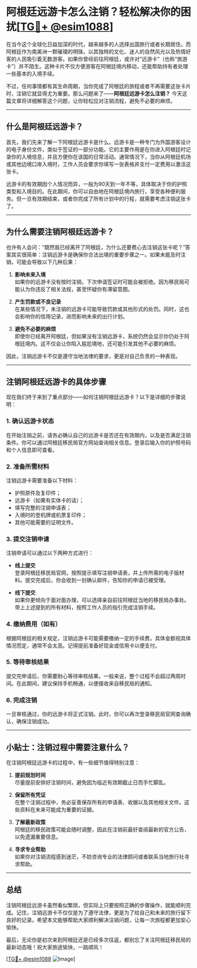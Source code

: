 # 阿根廷远游卡怎么注销？轻松解决你的困扰[[TG💪+ @esim1088](https://t.me/s/esim1088)]

在当今这个全球化日益加深的时代，越来越多的人选择出国旅行或者长期居住。而阿根廷作为南美洲一颗璀璨的明珠，以其独特的文化、迷人的自然风光以及热情好客的人民吸引着无数游客。如果你曾经前往阿根廷，或许对“远游卡”（也称“旅游卡”）并不陌生。这种卡片不仅方便游客在阿根廷境内移动，还能帮助持有者处理一些基本的入境手续。

不过，任何事情都有其生命周期，当你完成了阿根廷的旅程或者不再需要这张卡片时，注销它就显得尤为重要。那么问题来了——**阿根廷远游卡怎么注销？** 今天这篇文章将详细解答这个问题，让你轻松应对注销流程，避免不必要的麻烦。

---

## 什么是阿根廷远游卡？

首先，我们先来了解一下阿根廷远游卡是什么。远游卡是一种专门为外国游客设计的电子身份文件，类似于签证的一部分功能。它的主要作用是在你进入阿根廷时记录你的入境信息，并且方便你在该国的日常活动。通常情况下，当你从阿根廷机场或其他边境口岸入境时，工作人员会要求你填写一张表格并支付一定费用以激活这张卡。

远游卡的有效期因个人情况而异，一般为90天到一年不等，具体取决于你的护照类型和入境目的。在此期间，你可以自由地在阿根廷境内旅行，享受各种便利服务。但一旦有效期结束，或者你完成了所有计划中的行程，就需要考虑注销这张卡了。

---

## 为什么需要注销阿根廷远游卡？

也许有人会问：“既然我已经离开了阿根廷，为什么还要费心去注销这张卡呢？”答案其实很简单：注销远游卡是确保你合法出境的重要步骤之一。如果未能及时注销，可能会导致以下几种后果：

1. **影响未来入境**  
   如果你的远游卡没有按时注销，下次申请签证时可能会被拒绝。因为移民局可能认为你违反了相关法规，甚至怀疑你有滞留意图。

2. **产生罚款或不良记录**  
   在某些情况下，未注销的远游卡可能导致罚款或其他形式的处罚。同时，这也会影响你的信用记录，进而影响未来的出行计划。

3. **避免不必要的麻烦**  
   即使你已经离开阿根廷，但如果没有注销远游卡，系统仍然会显示你仍处于阿根廷境内。这不仅会让你陷入尴尬境地，还可能引发其他不必要的麻烦。

因此，注销远游卡不仅是遵守当地法律的要求，更是对自己负责的一种表现。

---

## 注销阿根廷远游卡的具体步骤

现在我们终于来到了重点部分——如何注销阿根廷远游卡？以下是详细的步骤说明：

### 1. 确认远游卡状态
在开始注销之前，请务必确认自己的远游卡是否还在有效期内，以及是否满足注销条件。你可以通过阿根廷移民局官方网站查询相关信息。登录后输入你的护照号码和个人信息即可查看。

### 2. 准备所需材料
注销远游卡需要准备以下材料：
- 护照原件及复印件；
- 远游卡（如果有实体卡的话）；
- 填写完整的注销申请表；
- 入境时的登机牌或机票复印件；
- 其他可能需要的证明文件。

### 3. 提交注销申请
注销申请可以通过以下两种方式进行：
- **线上提交**  
  登录阿根廷移民局官网，按照提示填写注销申请表，并上传所需的电子版材料。提交完成后，你会收到一封确认邮件，告知你的申请已被受理。
  
- **线下提交**  
  如果你更倾向于面对面办理，可以选择亲自前往阿根廷当地的移民局办事处。带上上述提到的所有材料，按照工作人员的指引完成注销手续。

### 4. 缴纳费用（如有）
根据阿根廷的相关规定，注销远游卡可能需要缴纳一定的手续费。具体金额视具体情况而定，通常不会太高。记得提前准备好现金或信用卡以便支付。

### 5. 等待审核结果
提交完申请后，你需要耐心等待审核结果。一般来说，整个过程不会超过两周时间。在此期间，建议保持手机畅通，以便接收来自移民局的通知。

### 6. 完成注销
一旦审核通过，你的远游卡将正式注销。此时，你可以再次登录移民局官网查询确认，确保注销成功。

---

## 小贴士：注销过程中需要注意什么？

在注销阿根廷远游卡的过程中，有一些细节值得特别注意：

1. **提前规划时间**  
   尽量提前安排好注销时间，避免因为临近有效期截止日而手忙脚乱。

2. **保留所有凭证**  
   在整个注销过程中，务必妥善保存所有的申请表、收据以及其他相关文件。这些资料在未来可能成为重要的证据。

3. **了解最新政策**  
   阿根廷的移民政策可能会随时调整，因此在注销前最好查阅最新的官方公告，以免遗漏重要信息。

4. **寻求专业帮助**  
   如果你对注销流程感到迷茫，不妨咨询专业的法律顾问或者联系当地旅行社寻求帮助。

---

## 总结

注销阿根廷远游卡虽然看似繁琐，但实际上只要按照正确的步骤操作，就能顺利完成。记住，注销远游卡不仅仅是为了遵守法律，更是为了给自己和未来的旅行留下良好的记录。希望本文能够帮助大家顺利解决注销问题，让每一次旅程都更加安心愉快。

最后，无论你是初次来到阿根廷还是已经多次往返，都别忘了关注阿根廷移民局的最新动态哦！祝大家旅途愉快，一路顺风！

[[TG💪+ @esim1088](https://t.me/s/esim1088) ![Image](https://i.postimg.cc/4NQfJmqS/Snipaste-2025-05-13-00-14-12.png)]
